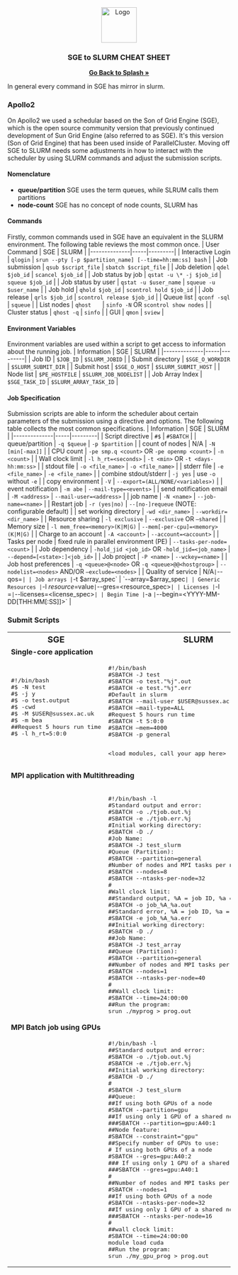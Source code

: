 
<div id="top"></div>

<!-- PROJECT SHIELDS -->
<!--
*** I'm using markdown "reference style" links for readability.
*** Reference links are enclosed in brackets [ ] instead of parentheses ( ).
*** See the bottom of this document for the declaration of the reference variables
*** for contributors-url, forks-url, etc. This is an optional, concise syntax you may use.

[![Contributors](https://img.shields.io/github/contributors/universityofsussex-its/RC-Workshops.svg?style=for-the-badge)](https://github.com/universityofsussex-its/RC-Workshops/graphs/contributors)
[![Forks](https://img.shields.io/github/forks/universityofsussex-its/RC-Workshops.svg?style=for-the-badge)](https://github.com/universityofsussex-its/RC-Workshops/network/members)
[![Stargazers][stars-shield]][stars-url]
[![Issues](https://img.shields.io/github/issues/universityofsussex-its/RC-Workshops.svg?style=for-the-badge)](https://github.com/universityofsussex-its/RC-Workshops/issues)



<!-- PROJECT LOGO -->

<div align="center">
  <a href="https://github.com/universityofsussex-rc/Workshops">
    <img src="./images/logo.png" alt="Logo" width="80" height="80">
  </a>

  <h3 align="center">SGE to SLURM CHEAT SHEET</h3>
    <a href="https://universityofsussex-rc.github.io/Workshops/"><strong>Go Back to Splash »</strong></a>
    <br />
</div>

In general every command in SGE has mirror in slurm.


### Apollo2 
On Apollo2 we used a schedular based on the Son of Grid Engine (SGE), which is the open source community version that previously continued development of Sun Grid Engine (also referred to as SGE). It's this version (Son of Grid Engine) that has been used inside of ParallelCluster. Moving off SGE to SLURM needs some adjustments in how to interact with the scheduler by using SLURM commands and adjust the submission scripts.

#### Nomenclature
* **queue/partition** SGE uses the term queues, while SLRUM calls them partitions
* **node-count** SGE has no concept of node counts, SLURM has

#### Commands
Firstly, common commands used in SGE have an equivalent in the SLURM environment. The following table reviews the most common once.
| User Command | SGE | SLURM |
|--------------|-----|---------|
| Interactive Login | `qlogin` | `srun --pty [-p $partition_name] [--time=hh:mm:ss] bash` |
| Job submission | `qsub $script_file` | `sbatch $script_file` |
| Job deletion | `qdel $job_id` | `scancel $job_id` |
| Job status by job | `qstat -u \* -j $job_id` | `squeue $job_id` |
| Job status by user | `qstat -u $user_name` | `squeue -u $user_name` |
| Job hold | `qhold $job_id` | `scontrol hold $job_id` |
| Job release | `qrls $job_id` | `scontrol release $job_id` |
| Queue list | `qconf -sql` | `squeue` |
| List nodes | `qhost	` | `sinfo -N` OR `scontrol show nodes` |
| Cluster status | `qhost -q` | `sinfo` |
| GUI | `qmon` | `sview` |
#### Environment Variables
Environment variables are used within a script to get access to information about the running job.
| Information | SGE | SLURM |
|--------------|-----|---------|
| Job ID | `$JOB_ID` | `$SLURM_JOBID` |
| Submit directory | `$SGE_O_WORKDIR` | `$SLURM_SUBMIT_DIR` |
| Submit host | `$SGE_O_HOST` | `$SLURM_SUBMIT_HOST` |
| Node list | `$PE_HOSTFILE` | `$SLURM_JOB_NODELIST` |
| Job Array Index | `$SGE_TASK_ID` | `$SLURM_ARRAY_TASK_ID` |
#### Job Specification
Submission scripts are able to inform the scheduler about certain parameters of the submission using a directive and options. The following table collects the most common specifications.
| Information | SGE | SLURM |
|--------------|-----|---------|
| Script directive | `#$` | `#SBATCH` |
| queue/partition | `-q $queue` | `-p $partition` |
| count of nodes  | N/A | `-N [min[-max]]` |
| CPU count | `-pe smp.q <count>` OR `-pe openmp <count>` | `-n <count>` |
| Wall clock limit | `-l h_rt=<seconds>` | `-t <min>` OR `-t <days-hh:mm:ss>` |
| stdout file | `-o <file_name>` | `-o <file_name>` |
| stderr file | `-e <file_name>` | `-e <file_name>` |
| combine stdout/stderr | `-j yes` | use `-o` without `-e` |
| copy environment | `-V` | `--export=(ALL/NONE/<variables>)` |
| event notification | `-m abe` | `--mail-type=<events>` |
| send notification email | `-M <address>` | `--mail-user=<address>` |
| job name | `-N <name>` | `--job-name=<name>` |
| Restart job | `-r (yes|no)` | `--[no-]requeue` (NOTE: configurable default) |
| set working directory | `-wd <dir_name>` | `--workdir=<dir_name>` |
| Resource sharing | `-l exclusive` | `--exclusive` OR `—shared` |
| Memory size | `-l mem_free=<memory>(K|M|G)` | `--mem[-per-cpu]=<memory>(K|M|G)` |
| Charge to an account | `-A <account>` | `--account=<account>` |
| Tasks per node | fixed rule in parallel environment (PE) | `--tasks-per-node=<count>` |
| Job dependency | `-hold_jid <job_id>` OR `-hold_jid=<job_name>` | `--depend=[<state>:]<job_id>` |
| Job project | `-P <name>` | `--wckey=<name>` |
| Job host preferences | `-q <queue>@<node>` OR `-q <queue>@@<hostgroup>` | `--nodelist=<nodes>` AND/OR `—exclude=<nodes>` |
| Quality of service | N/A` | `--qos=<name>` |
| Job arrays | `-t $array_spec` | `--array=$array_spec` |
| Generic Resources | `-l $resource=$value` | `--gres=<resource_spec>` |
| Licenses | `-l <license>=<count>` | `--licenses=<license_spec>` |
| Begin Time | `-a <YYMMDDhhmm>` | `--begin=<YYYY-MM-DD[THH:MM[:SS]]>` |
### Submit Scripts
<table><tr>
<th><big><center>SGE</center></big></th>
<th><big><center>SLURM        </center></big></th></tr><tr><td colspan="2">
<b>Single-core application</b>
</td></tr><tr><td><pre>
#!/bin/bash
#$ -N test
#$ -j y
#$ -o test.output
#$ -cwd
#$ -M $USER@sussex.ac.uk
#$ -m bea
##Request 5 hours run time
#$ -l h_rt=5:0:0

<call your app here>
</pre></td><td><pre>
#!/bin/bash 
#SBATCH -J test
#SBATCH -o test."%j".out
#SBATCH -e test."%j".err
#Default in slurm
#SBATCH --mail-user $USER@sussex.ac.uk
#SBATCH —mail-type=ALL
#Request 5 hours run time
#SBATCH -t 5:0:0
#SBATCH —mem=4000
#SBATCH -p general

<load modules, call your app here>
</pre></td></tr><tr><td colspan="2">
<b>MPI application with Multithreading</b>
</td></tr><tr><td>
</td><td><pre>
#!/bin/bash -l
#Standard output and error:
#SBATCH -o ./tjob.out.%j
#SBATCH -e ./tjob.err.%j
#Initial working directory:
#SBATCH -D ./
#Job Name:
#SBATCH -J test_slurm
#Queue (Partition):
#SBATCH --partition=general
#Number of nodes and MPI tasks per node:
#SBATCH --nodes=8
#SBATCH --ntasks-per-node=32
#
#Wall clock limit:
##Standard output, %A = job ID, %a = job array index
#SBATCH -o job_%A_%a.out
##Standard error, %A = job ID, %a = job array index
#SBATCH -e job_%A_%a.err
##Initial working directory:
#SBATCH -D ./
##Job Name:
#SBATCH -J test_array
##Queue (Partition):
#SBATCH --partition=general
##Number of nodes and MPI tasks per node:
#SBATCH --nodes=1
#SBATCH --ntasks-per-node=40
#
##Wall clock limit:
#SBATCH --time=24:00:00
##Run the program:
srun ./myprog > prog.out
</pre></td></tr><tr><td colspan="2">
<b>MPI Batch job using GPUs</b>
</td></tr><tr><td>
</td><td><pre>
#!/bin/bash -l
##Standard output and error:
#SBATCH -o ./tjob.out.%j
#SBATCH -e ./tjob.err.%j
##Initial working directory:
#SBATCH -D ./
#
#SBATCH -J test_slurm
##Queue:
##If using both GPUs of a node
#SBATCH --partition=gpu
##If using only 1 GPU of a shared node
###SBATCH --partition=gpu:A40:1
##Node feature:
#SBATCH --constraint="gpu"
##Specify number of GPUs to use:
# If using both GPUs of a node
#SBATCH --gres=gpu:A40:2
### If using only 1 GPU of a shared node
###SBATCH --gres=gpu:A40:1
#
##Number of nodes and MPI tasks per node:
#SBATCH --nodes=1
##If using both GPUs of a node
#SBATCH --ntasks-per-node=32
##If using only 1 GPU of a shared node
###SBATCH --ntasks-per-node=16
#
##wall clock limit:
#SBATCH --time=24:00:00
module load cuda
##Run the program:
srun ./my_gpu_prog > prog.out
</pre></td></tr>
</table>

<!--
### Tips & Tricks
#### Requeuehold
To keep track which jobs are actually failed or not inside the script.
```
scontrol requeuehold ${SLURM_JOB_ID}
```
And for an array job.
```
scontrol requeuehold ${SLURM_ARRAY_JOB_ID}_${SLURM_ARRAY_TASK_ID})
```
-->